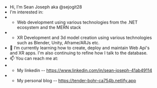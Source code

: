 -  Hi, I’m Sean Joseph aka @sejogit28
- I'm interested in:
- - Web development using various technologies from the .NET ecosystem and the MERN stack
- - XR Development and 3d model creation using various technologies such as Blender, Unity, Aframe/ARJs etc.
- 🌱 I’m currently learning how to create, deploy and maintain Web Api's and XR apps. I'm also continuing to refine how I talk to the database.
- 📫 You can reach me at: 
- - My linkedin -- https://www.linkedin.com/in/sean-joseph-41ab49114
- - My personal blog -- https://tender-bohr-ca754b.netlify.app


<!---
sejogit28/sejogit28 is a ✨ special ✨ repository because its `README.md` (this file) appears on your GitHub profile.
You can click the Preview link to take a look at your changes.
--->
